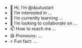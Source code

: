- 👋 Hi, I’m @dautustart
- 👀 I’m interested in ...
- 🌱 I’m currently learning ...
- 💞️ I’m looking to collaborate on ...
- 📫 How to reach me ...
- 😄 Pronouns: ...
- ⚡ Fun fact: ...

<!---
dautustart/dautustart is a ✨ special ✨ repository because its `README.md` (this file) appears on your GitHub profile.
You can click the Preview link to take a look at your changes.
--->
